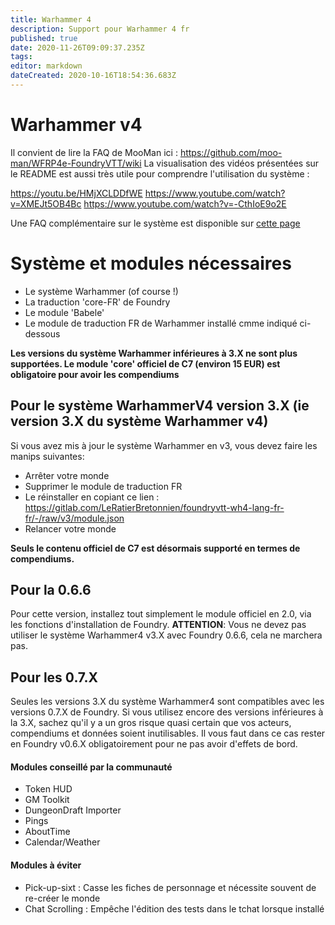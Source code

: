 ```yaml
---
title: Warhammer 4
description: Support pour Warhammer 4 fr
published: true
date: 2020-11-26T09:09:37.235Z
tags: 
editor: markdown
dateCreated: 2020-10-16T18:54:36.683Z
---
```


# Warhammer v4

Il convient de lire la FAQ de MooMan ici : https://github.com/moo-man/WFRP4e-FoundryVTT/wiki
La visualisation des vidéos présentées sur le README est aussi très utile pour comprendre l'utilisation du système : 

https://youtu.be/HMjXCLDDfWE
https://www.youtube.com/watch?v=XMEJt5OB4Bc
https://www.youtube.com/watch?v=-CthIoE9o2E

Une FAQ complémentaire sur le système est disponible sur [cette page](/fr/faq/faq-wfrp4e)

# Système et modules nécessaires
 
 - Le système Warhammer (of course !)
 - La traduction 'core-FR' de Foundry
 - Le module 'Babele'
 - Le module de traduction FR de Warhammer installé cmme indiqué ci-dessous
 
 **Les versions du système Warhammer inférieures à 3.X ne sont plus supportées. Le module 'core' officiel de C7 (environ 15 EUR) est obligatoire pour avoir les compendiums**
 
## Pour le système WarhammerV4 version 3.X (ie version 3.X du système Warhammer v4)

Si vous avez mis à jour le système Warhammer en v3, vous devez faire les manips suivantes: 

- Arrêter votre monde
- Supprimer le module de traduction FR
- Le réinstaller en copiant ce lien : https://gitlab.com/LeRatierBretonnien/foundryvtt-wh4-lang-fr-fr/-/raw/v3/module.json 
- Relancer votre monde

**Seuls le contenu officiel de C7 est désormais supporté en termes de compendiums.**

## Pour la 0.6.6

Pour cette version, installez tout simplement le module officiel en 2.0, via les fonctions d'installation de Foundry. **ATTENTION**: Vous ne devez pas utiliser le système Warhammer4 v3.X avec Foundry 0.6.6, cela ne marchera pas.

## Pour les 0.7.X

Seules les versions 3.X du système Warhammer4 sont compatibles avec les versions 0.7.X de Foundry. Si vous utilisez encore des versions inférieures à la 3.X, sachez qu'il y a un gros risque quasi certain que vos acteurs, compendiums et données soient inutilisables. Il vous faut dans ce cas rester en Foundry v0.6.X obligatoirement pour ne pas avoir d'effets de bord.


#### Modules conseillé par la communauté

- Token HUD
- GM Toolkit
- DungeonDraft Importer
- Pings
- AboutTime
- Calendar/Weather

#### Modules à éviter

 - Pick-up-sixt : Casse les fiches de personnage et nécessite souvent de re-créer le monde
 - Chat Scrolling : Empêche l'édition des tests dans le tchat lorsque installé
 